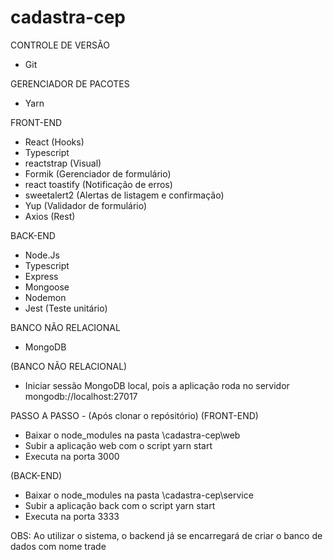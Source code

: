 # cadastra-cep

CONTROLE DE VERSÃO
 - Git

GERENCIADOR DE PACOTES
 - Yarn

FRONT-END
 - React (Hooks)
 - Typescript
 - reactstrap (Visual)
 - Formik (Gerenciador de formulário)
 - react toastify (Notificação de erros)
 - sweetalert2 (Alertas de listagem e confirmação)
 - Yup (Validador de formulário)
 - Axios (Rest)
 
BACK-END
 - Node.Js
 - Typescript
 - Express
 - Mongoose
 - Nodemon
 - Jest (Teste unitário)
 
BANCO NÃO RELACIONAL
 - MongoDB
 
(BANCO NÃO RELACIONAL)
 - Iniciar sessão MongoDB local, pois a aplicação roda no servidor mongodb://localhost:27017
 
PASSO A PASSO - (Após clonar o repósitório)
(FRONT-END)
 - Baixar o node_modules na pasta \cadastra-cep\web
 - Subir a aplicação web com o script yarn start
 - Executa na porta 3000
 
(BACK-END)
 - Baixar o node_modules na pasta \cadastra-cep\service
 - Subir a aplicação back com o script yarn start
 - Executa na porta 3333
 
OBS: Ao utilizar o sistema, o backend já se encarregará de criar o banco de dados com nome trade